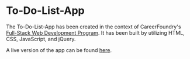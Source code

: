 # To-Do-List-App

The To-Do-List-App has been created in the context of CareerFoundry's [Full-Stack Web Development Program](https://careerfoundry.com/en/courses/become-a-web-developer/). It has been built by utilizing HTML, CSS, JavaScript, and jQuery.

A live version of the app can be found  [here](https://fouahs.github.io/to-do-list-app/).